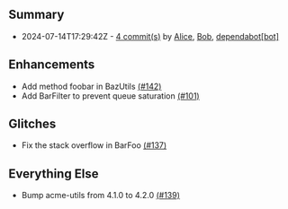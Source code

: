## Summary
- 2024-07-14T17:29:42Z - [4 commit(s)](https://fake-github.com/kiwiproject/kiwi-test/compare/1.4.1...v1.4.2) by [Alice](https://fake-github.com/bob42), [Bob](https://fake-github.com/bob42), [dependabot[bot]](https://fake-github.com/apps/dependabot)

## Enhancements
* Add method foobar in BazUtils [(#142)](https://fake-github.com/fakeorg/fakerepo/issues/142)
* Add BarFilter to prevent queue saturation [(#101)](https://fake-github.com/fakeorg/fakerepo/issue/101)

## Glitches
* Fix the stack overflow in BarFoo [(#137)](https://fake-github.com/fakeorg/fakerepo/issue/137)

## Everything Else
* Bump acme-utils from 4.1.0 to 4.2.0 [(#139)](https://fake-github.com/fakeorg/fakerepo/pull/139)
